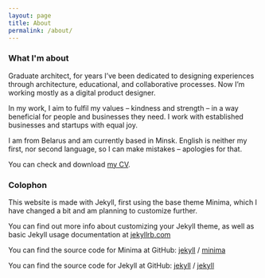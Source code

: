 ```yaml
---
layout: page
title: About
permalink: /about/
---
```


### What I'm about

Graduate architect, for years I’ve been dedicated to designing experiences through architecture, educational, and collaborative processes. Now I’m working mostly as a digital product designer.

In my work, I aim to fulfil my values – kindness and strength – in a way beneficial for people and businesses they need. I work with established businesses and startups with equal joy.

I am from Belarus and am currently based in Minsk. English is neither my first, nor second language, so I can make mistakes – apologies for that.

You can check and download [my CV](https://drive.google.com/file/d/1837dY2GtDSrBJ3toO2yfehnZKUz5hSI1/view).

### Colophon

This website is made with Jekyll, first using the base theme Minima, which I have changed a bit and am planning to customize further.

You can find out more info about customizing your Jekyll theme, as well as basic Jekyll usage documentation at [jekyllrb.com](https://jekyllrb.com/)

You can find the source code for Minima at GitHub:
[jekyll][jekyll-organization] /
[minima](https://github.com/jekyll/minima)

You can find the source code for Jekyll at GitHub:
[jekyll][jekyll-organization] /
[jekyll](https://github.com/jekyll/jekyll)


[jekyll-organization]: https://github.com/jekyll
